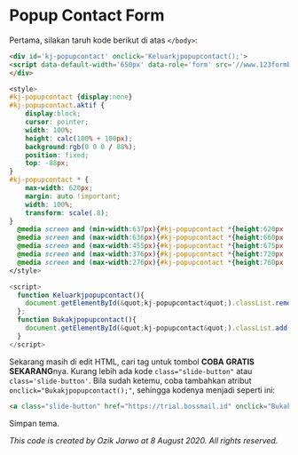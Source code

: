 # Popup Contact Form

Pertama, silakan taruh kode berikut di atas <code>&lt;/body&gt;</code>:

```html
<div id='kj-popupcontact' onclick='Keluarkjpopupcontact();'>
<script data-default-width='650px' data-role='form' src='//www.123formbuilder.com/embed/5588030.js' type='text/javascript'/>
</div>
```
```css
<style>
#kj-popupcontact {display:none}
#kj-popupcontact.aktif {
    display:block;
    cursor: pointer;
    width: 100%;
    height: calc(100% + 100px);
    background:rgb(0 0 0 / 88%);
    position: fixed;
    top: -88px;
}
#kj-popupcontact * {
    max-width: 620px;
    margin: auto !important;
    width: 100%;
    transform: scale(.8);
}
  @media screen and (min-width:637px){#kj-popupcontact *{height:620px !important}}
  @media screen and (max-width:636px){#kj-popupcontact *{height:660px !important}}
  @media screen and (max-width:455px){#kj-popupcontact *{height:675px !important}}
  @media screen and (max-width:376px){#kj-popupcontact *{height:720px !important}}
  @media screen and (max-width:276px){#kj-popupcontact *{height:760px !important}}
</style>
```
```js
<script>
  function Keluarkjpopupcontact(){
    document.getElementById(&quot;kj-popupcontact&quot;).classList.remove(&quot;aktif&quot;);
  };
  function Bukakjpopupcontact(){
    document.getElementById(&quot;kj-popupcontact&quot;).classList.add(&quot;aktif&quot;);
  }
</script>
```

Sekarang masih di edit HTML, cari tag untuk tombol <b>COBA GRATIS SEKARANG</b>nya. Kurang lebih ada kode <code>class="slide-button"</code> atau <code>class='slide-button'</code>.
Bila sudah ketemu, coba tambahkan atribut <code>onclick="Bukakjpopupcontact();"</code>, sehingga kodenya menjadi seperti ini:

```html
<a class="slide-button" href="https://trial.bossmail.id" onclick="Bukakjpopupcontact();">Coba Gratis Sekarang</a>
```

Simpan tema.

<i>This code is created by Ozik Jarwo at 8 August 2020. All rights reserved.</i>
